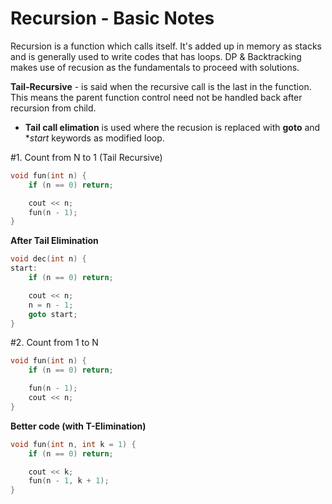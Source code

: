 # Recursion - Basic Notes

Recursion is a function which calls itself. It's added up in memory as stacks and is generally used to write codes that has loops.
DP & Backtracking makes use of recusion as the fundamentals to proceed with solutions.

**Tail-Recursive** - is said when the recursive call is the last in the function. This means the parent function control need not be handled back after recursion from child.
- **Tail call elimation** is used where the recusion is replaced with **goto** and **start* keywords as modified loop.

#1. Count from N to 1 (Tail Recursive)

```cpp
void fun(int n) {
	if (n == 0) return;

	cout << n;
	fun(n - 1);
}
```

**After Tail Elimination**
```cpp
void dec(int n) {
start:
	if (n == 0) return;

	cout << n;
	n = n - 1;
	goto start;
}
```

#2. Count from 1 to N

```cpp
void fun(int n) {
	if (n == 0) return;

	fun(n - 1);
	cout << n;
}
```
**Better code (with T-Elimination)**
```cpp
void fun(int n, int k = 1) {
	if (n == 0) return;

	cout << k;
	fun(n - 1, k + 1);
}
```
